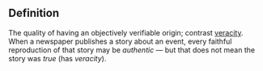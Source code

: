## Definition

The quality of having an objectively verifiable origin; contrast [veracity](veracity.md). When a newspaper publishes a story about an event, every faithful reproduction of that story may be _authentic_ &mdash; but that does not mean the story was _true_ (has _veracity_).
